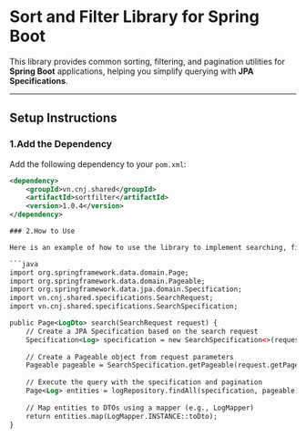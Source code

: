 # Sort and Filter Library for Spring Boot

This library provides common sorting, filtering, and pagination utilities for **Spring Boot** applications, helping you simplify querying with **JPA Specifications**.

---
## Setup Instructions

### 1.Add the Dependency

Add the following dependency to your `pom.xml`:

```xml
<dependency>
    <groupId>vn.cnj.shared</groupId>
    <artifactId>sortfilter</artifactId>
    <version>1.0.4</version>
</dependency>

### 2.How to Use

Here is an example of how to use the library to implement searching, filtering, sorting, and pagination in a Spring Boot application:

```java
import org.springframework.data.domain.Page;
import org.springframework.data.domain.Pageable;
import org.springframework.data.jpa.domain.Specification;
import vn.cnj.shared.specifications.SearchRequest;
import vn.cnj.shared.specifications.SearchSpecification;

public Page<LogDto> search(SearchRequest request) {
    // Create a JPA Specification based on the search request
    Specification<Log> specification = new SearchSpecification<>(request);
    
    // Create a Pageable object from request parameters
    Pageable pageable = SearchSpecification.getPageable(request.getPage(), request.getSize());
    
    // Execute the query with the specification and pagination
    Page<Log> entities = logRepository.findAll(specification, pageable);
    
    // Map entities to DTOs using a mapper (e.g., LogMapper)
    return entities.map(LogMapper.INSTANCE::toDto);
}


